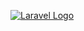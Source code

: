 <a href="https://laravel.com/" target="_blank"><img src="https://logonoid.com/images/thumbs/laravel-logo.png widht=40"  alt="Laravel Logo" /></a>
